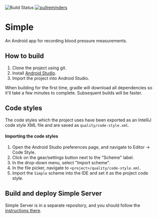 ![Build Status](https://github.com/simpledotorg/simple-android/workflows/CI/badge.svg?event=pull_request)
[![pullreminders](https://pullreminders.com/badge.svg)](https://pullreminders.com?ref=badge)

# Simple

An Android app for recording blood pressure measurements.

## How to build

1. Clone the project using git.
2. Install [Android Studio](https://developer.android.com/studio/).
3. Import the project into Android Studio.

When building for the first time, gradle will download all dependencies so it'll take a few minutes to complete. Subsequent builds will be faster.

## Code styles
The code styles which the project uses have been exported as an IntelliJ code style XML file and are saved as `quality/code-style.xml`.

#### Importing the code styles
1. Open the Android Studio preferences page, and navigate to Editor -> Code Style.
2. Click on the gear/settings button next to the "Scheme" label.
3. In the drop-down menu, select "Import scheme".
4. In the file picker, navigate to  `<project>/quality/code-style.xml`.
5. Import the `Simple` scheme into the IDE and set it as the project code style.

## Build and deploy Simple Server

Simple Server is in a separate repository, and you should follow the [instructions there](https://github.com/simpledotorg/simple-server/blob/master/README.md).
